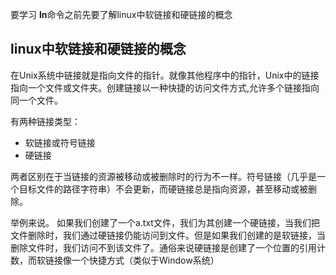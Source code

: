 要学习 **ln**命令之前先要了解linux中软链接和硬链接的概念

## linux中软链接和硬链接的概念 ##

在Unix系统中链接就是指向文件的指针。就像其他程序中的指针，Unix中的链接指向一个文件或文件夹。创建链接以一种快捷的访问文件方式,允许多个链接指向同一个文件。

有两种链接类型：

* 软链接或符号链接
* 硬链接

两者区别在于当链接的资源被移动或被删除时的行为不一样。符号链接（几乎是一个目标文件的路径字符串）不会更新，而硬链接总是指向资源，甚至移动或被删除。

举例来说。 如果我们创建了一个a.txt文件，我们为其创建一个硬链接，当我们把文件删除时，我们通过硬链接仍能访问到文件。但是如果我们创建的是软链接，当删除文件时，我们访问不到该文件了。通俗来说硬链接是创建了一个位置的引用计数，而软链接像一个快捷方式（类似于Window系统）
